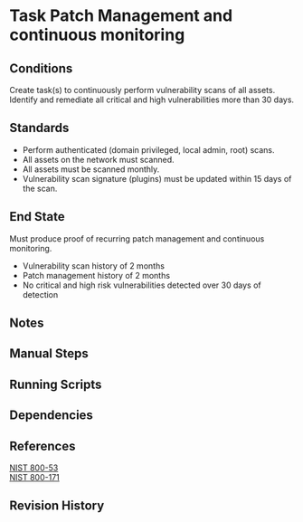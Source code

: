# Task Patch Management and continuous monitoring  


## Conditions  
Create task(s) to continuously perform vulnerability scans of all assets.  Identify and remediate all critical and high vulnerabilities more than 30 days.  


## Standards  
* Perform authenticated (domain privileged, local admin, root) scans.  
* All assets on the network must scanned.  
* All assets must be scanned monthly.  
* Vulnerability scan signature (plugins) must be updated within 15 days of the scan.  


## End State  
Must produce proof of recurring patch management and continuous monitoring.  
* Vulnerability scan history of 2 months  
* Patch management history of 2 months  
* No critical and high risk vulnerabilities detected over 30 days of detection  


## Notes  


## Manual Steps  


## Running Scripts  


## Dependencies  


## References  
[NIST 800-53](https://csrc.nist.gov/publications/detail/sp/800-53/rev-5/final)  
[NIST 800-171](https://csrc.nist.gov/publications/detail/sp/800-171/rev-2/final)  


## Revision History  
